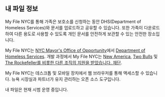 ## 내 파일 정보

My File NYC를 통해 가족은 보호소를 신청하는 동안 DHS(Department of Homeless Services)와 문서를 업로드하고 공유할 수 있습니다. 또한 가족이 다운로드하여 다른 용도로 사용할 수 있도록 개인 문서를 안전하게 보관할 수 있는 안전한 장소입니다.

My File NYC는 [NYC Mayor's Office of Opportunity](https://www1.nyc.gov/site/opportunity/index.page)에서 [Department of Homeless Services](https://www1.nyc.gov/site/dhs/index.page). 개발 과정에서 My File NYC는 [New America](https://www.newamerica.org/), [Two Bulls](https://www.twobulls.com/) 및 [The Rockefeller를 비롯한 다른 조직의 지원을 받았습니다. 재단](https://www.rockefellerfoundation.org/).

My File NYC는 데스크톱 및 모바일 장치에서 웹 브라우저를 통해 액세스할 수 있습니다. 뉴욕 시장실과 파트너가 유지 관리하는 오픈 소스 도구입니다.

내 파일은 현재 시범 운영 중입니다.
